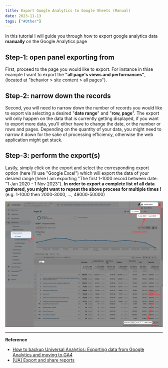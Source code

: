 ```yaml
---
title: Export Google Analytics to Google Sheets (Manual)
date: 2023-11-13
tags: ["#Other"]
---
```


In this tutorial I will guide you through how to export google analytics data **manually** on the Google Analytics page


## Step-1: open panel exporting from
First, proceed to the page you would like to export. For instance in thise example I want to export the **"all page's views and performances"**, (located at "behavior \> site content \> all pages").

## Step-2: narrow down the records
Second, you will need to narrow down the number of records you would like to export via selecting a desired "**date range**" and "**row, page**". The export will only happen on the data that is currently getting displayed, if you want to export more data, you'll either have to change the date, or the number or rows and pages. Depending on the quantity of your data, you might need to narrow it down for the sake of processing efficiency, otherwise the web application might get stuck.

## Step-3: perform the export(s)
Lastly, simply click on the export and select the corresponding export option (here I'll use "Google Excel") which will export the data of your desired range (here I am exporting "The first 1-1000 record between date: "1 Jan 2020 - 1 Nov 2023"). **In order to export a complete list of all data gathered, you might want to repeat the above procees for multiple times !** (e.g. 1-1000 then 2000-3000, ..., 49000-50000)

![image-20231113115344802](image-20231113115344802.png)

---
**Reference**
- [How to backup Universal Analytics: Exporting data from Google Analytics and moving to GA4](https://youtu.be/WGIe_HgIdBg?si=8Z6IWZ-XEMi0_nKY)
- [[UA] Export and share reports](https://support.google.com/analytics/answer/1038573?hl=en)
